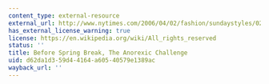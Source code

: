 ```yaml
---
content_type: external-resource
external_url: http://www.nytimes.com/2006/04/02/fashion/sundaystyles/02BREAK.html?ex=1301634000&en=4fde4428f7c7bd55&ei=5088&partner=rssnyt&emc=rss
has_external_license_warning: true
license: https://en.wikipedia.org/wiki/All_rights_reserved
status: ''
title: Before Spring Break, The Anorexic Challenge
uid: d62da1d3-59d4-4164-a605-40579e1389ac
wayback_url: ''
---
```


